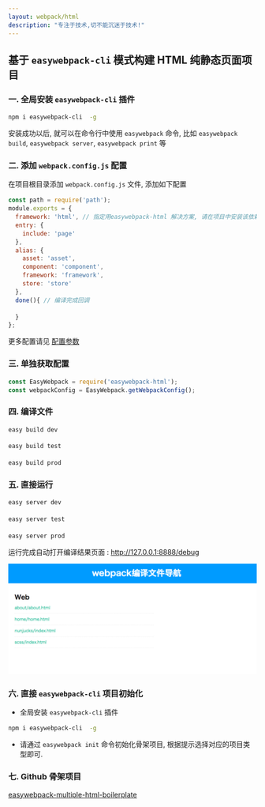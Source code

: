 ```yaml
---
layout: webpack/html
description: "专注于技术,切不能沉迷于技术!"
---
```


## 基于 `easywebpack-cli` 模式构建 HTML 纯静态页面项目

### 一. 全局安装 `easywebpack-cli` 插件

```bash
npm i easywebpack-cli  -g
```

安装成功以后, 就可以在命令行中使用 `easywebpack` 命令, 比如 `easywebpack build`, `easywebpack server`, `easywebpack print` 等


### 二. 添加 `webpack.config.js` 配置

在项目根目录添加 `webpack.config.js` 文件, 添加如下配置

```js
const path = require('path');
module.exports = {
  framework: 'html', // 指定用easywebpack-html 解决方案, 请在项目中安装该依赖
  entry: {
    include: 'page'
  },
  alias: {
    asset: 'asset',
    component: 'component',
    framework: 'framework',
    store: 'store'
  },
  done(){ // 编译完成回调

  }
};

```

更多配置请见 [配置参数](http://hubcarl.github.io/easywebpack/webpack/config/)

### 三. 单独获取配置

```js
const EasyWebpack = require('easywebpack-html');
const webpackConfig = EasyWebpack.getWebpackConfig();
```

### 四. 编译文件

```bash
easy build dev

easy build test

easy build prod
```

### 五. 直接运行

```bash
easy server dev

easy server test

easy server prod
```


运行完成自动打开编译结果页面 :  http://127.0.0.1:8888/debug

![image](/img/webpack/html-build-nav.png)


### 六. 直接 `easywebpack-cli` 项目初始化

- 全局安装 `easywebpack-cli` 插件

```bash
npm i easywebpack-cli  -g
```
- 请通过 `easywebpack init` 命令初始化骨架项目, 根据提示选择对应的项目类型即可.



### 七. Github 骨架项目

[easywebpack-multiple-html-boilerplate](https://github.com/hubcarl/easywebpack-multiple-html-boilerplate)